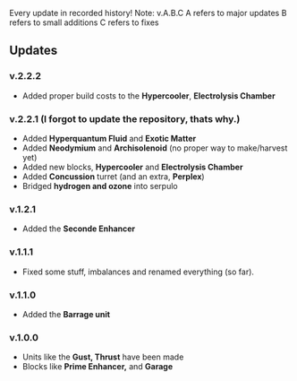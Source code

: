 Every update in recorded history! 
Note: v.A.B.C
A refers to major updates
B refers to small additions
C refers to fixes

## Updates
### v.2.2.2
- Added proper build costs to the **Hypercooler**, **Electrolysis Chamber**
### v.2.2.1 (I forgot to update the repository, thats why.)
- Added **Hyperquantum Fluid** and **Exotic Matter**
- Added **Neodymium** and **Archisolenoid** (no proper way to make/harvest yet)
- Added new blocks, **Hypercooler** and **Electrolysis Chamber**
- Added **Concussion** turret (and an extra, **Perplex**)
- Bridged **hydrogen and ozone** into serpulo
### v.1.2.1
- Added the **Seconde Enhancer**
### v.1.1.1
- Fixed some stuff, imbalances and renamed everything (so far).
### v.1.1.0
- Added the **Barrage unit**
### v.1.0.0
- Units like the **Gust, Thrust** have been made
- Blocks like **Prime Enhancer,** and **Garage**
